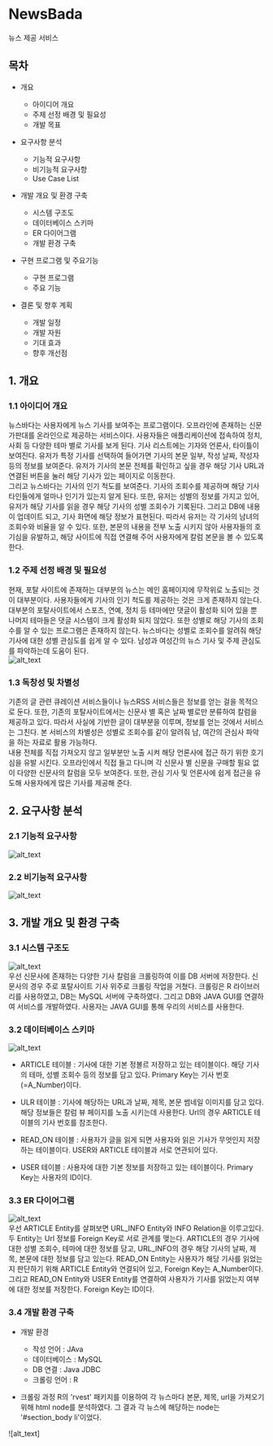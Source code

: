 # NewsBada
뉴스 제공 서비스


## 목차
- 개요
  - 아이디어 개요
  - 주제 선정 배경 및 필요성
  - 개발 목표
  
- 요구사항 분석
  - 기능적 요구사항
  - 비기능적 요구사항
  - Use Case List
  
- 개발 개요 및 환경 구축
  - 시스템 구조도
  - 데이터베이스 스키마
  - ER 다이어그램
  - 개발 환경 구축
  
- 구현 프로그램 및 주요기능
  - 구현 프로그램
  - 주요 기능
  
- 결론 및 향후 계획
  - 개발 일정
  - 개발 자원
  - 기대 효과
  - 향후 개선점


## 1. 개요
### 1.1 아이디어 개요  
 뉴스바다는 사용자에게 뉴스 기사를 보여주는 프로그램이다. 오프라인에 존재하는 신문 가판대를 온라인으로 제공하는 서비스이다. 사용자들은 애플리케이션에 접속하여 정치, 사회 등 다양한 테마 별로 기사를 보게 된다. 기사 리스트에는 기자와 언론사, 타이틀이 보여진다. 유저가 특정 기사를 선택하여 들어가면 기사의 본문 일부, 작성 날짜, 작성자 등의 정보를 보여준다. 유저가 기사의 본문 전체를 확인하고 싶을 경우 해당 기사 URL과 연결된 버튼을 눌러 해당 기사가 있는 페이지로 이동한다.  
 그리고 뉴스바다는 기사의 인기 척도를 보여준다. 기사의 조회수를 제공하며 해당 기사 타인들에게 얼마나 인기가 있는지 알게 된다. 또한, 유저는 성별의 정보를 가지고 있어, 유저가 해당 기사를 읽을 경우 해당 기사의 성별 조회수가 기록된다. 그리고 DB에 내용이 업데이트 되고, 기사 화면에 해당 정보가 표현된다. 따라서 유저는 각 기사의 남녀의 조회수와 비율을 알 수 있다. 또한, 본문의 내용을 전부 노출 시키지 않아 사용자들의 호기심을 유발하고, 해당 사이트에 직접 연결해 주어 사용자에게 칼럼 본문을 볼 수 있도록 한다.  
 
 ### 1.2 주제 선정 배경 및 필요성  
 현재, 포탈 사이트에 존재하는 대부분의 뉴스는 메인 홈페이지에 무작위로 노출되는 것이 대부분이다. 사용자들에게 기사의 인기 척도를 제공하는 것은 크게 존재하지 않는다. 대부분의 포탈사이트에서 스포츠, 연예, 정치 등 테마에만 댓글이 활성화 되어 있을 뿐 나머지 테마들은 댓글 시스템이 크게 활성화 되지 않았다. 또한 성별로 해당 기사의 조회수를 알 수 있는 프로그램은 존재하지 않는다. 뉴스바다는 성별로 조회수를 알려줘 해당 기사에 대한 성별 관심도를 쉽게 알 수 있다. 남성과 여성간의 뉴스 기사 및 주제 관심도를 파악하는데 도움이 된다.  
![alt_text](https://github.com/Juhee-Maeng/Team2Project/blob/master/images/figure1.png)

### 1.3 독창성 및 차별성  
 기존의 글 관련 큐레이션 서비스들이나 뉴스RSS 서비스들은 정보를 얻는 걸을 목적으로 둔다. 또한, 기존의 포탈사이트에서는 신문사 별 혹은 날짜 별로만 분류하여 칼럼을 제공하고 있다. 따라서 사실에 기반한 글이 대부분을 이루며, 정보를 얻는 것에서 서비스는 그친다. 본 서비스의 차별성은 성별로 조회수를 같이 알려줘 남, 여간의 관심사 파악을 하는 자료로 활용 가능하다.  
 내용 전체를 직접 가져오지 않고 일부분만 노출 시켜 해당 언론사에 접근 하기 위한 호기심을 유발 시킨다. 오프라인에서 직접 들고 다니며 각 신문사 별 신문을 구매할 필요 없이 다양한 신문사의 칼럼을 모두 보여준다. 또한, 관심 기사 및 언론사에 쉽게 접근을 유도해 사용자에게 많은 기사를 제공해 준다.  

## 2. 요구사항 분석  
### 2.1 기능적 요구사항
![alt_text](https://github.com/Juhee-Maeng/Team2Project/blob/master/images/table1.PNG)

### 2.2 비기능적 요구사항
![alt_text](https://github.com/Juhee-Maeng/Team2Project/blob/master/images/table2.PNG)

## 3. 개발 개요 및 환경 구축  
### 3.1 시스템 구조도  
![alt_text](https://github.com/Juhee-Maeng/Team2Project/blob/master/images/figure2.png)  
우선 신문사에 존재하는 다양한 기사 칼럼을 크롤링하여 이를 DB 서버에 저장한다. 신문사의 경우 주로 포탈사이트 기사 위주로 크롤링 작업을 거쳤다. 크롤링은 R 라이브러리를 사용하였고, DB는 MySQL 서버에 구축하였다. 그리고 DB와 JAVA GUI를 연결하여 서비스를 개발하였다. 사용자는 JAVA GUI를 통해 우리의 서비스를 사용한다.  

### 3.2 데이터베이스 스키마  
![alt_text](https://github.com/Juhee-Maeng/Team2Project/blob/master/images/figure3.png)  
- ARTICLE 테이블 : 기사에 대한 기본 정볼르 저장하고 있는 테이블이다. 해당 기사의 테마, 성별 조회수 등의 정보를 담고 있다. Primary Key는 기사 번호(=A_Number)이다.  

- ULR 테이블 : 기사에 해당하는 URL과 날짜, 제목, 본문 썸네일 이미지를 담고 있다. 해당 정보들은 칼럼 뷰 페이지를 노출 시키는데 사용한다. Url의 경우 ARTICLE 테이블의 기사 번호를 참조한다.  

- READ_ON 테이블 : 사용자가 글을 읽게 되면 사용자와 읽은 기사가 무엇인지 저장하는 테이블이다. USER와 ARTICLE 테이블과 서로 연관되어 있다.  

- USER 테이블 : 사용자에 대한 기본 정보를 저장하고 있는 테이블이다. Primary Key는 사용자의 ID이다.  

### 3.3 ER 다이어그램  
![alt_text](https://github.com/Juhee-Maeng/Team2Project/blob/master/images/figure4.png)  
우선 ARTICLE Entity를 살펴보면 URL_INFO Entity와 INFO Relation을 이루고있다. 두 Entity는 Url 정보를 Foreign Key로 서로 관계를 맺는다. ARTICLE의 경우 기사에 대한 성별 조회수, 테마에 대한 정보를 담고, URL_INFO의 경우 해당 기사의 날짜, 제목, 본문에 대한 정보를 담고 있는다. READ_ON Entity는 사용자가 해당 기사를 읽었는지 판단하기 위해 ARTICLE Entity와 연결되어 있고, Foreign Key는 A_Number이다. 그리고 READ_ON Entity와 USER Entity를 연결하여 사용자가 기사를 읽었는지 여부에 대한 정보를 저장한다. Foreign Key는 ID이다.  

### 3.4 개발 환경 구축
- 개발 환경
  - 작성 언어 : JAva
  - 데이터베이스 : MySQL
  - DB 연결 : Java JDBC
  - 크롤링 언어 : R
  
- 크롤링 과정
R의 'rvest' 패키지를 이용하여 각 뉴스마다 본문, 제목, url을 가져오기 위해 html node를 분석하였다. 그 결과 각 뉴스에 해당하는 node는 '#section_body li'이었다.

![alt_text]
